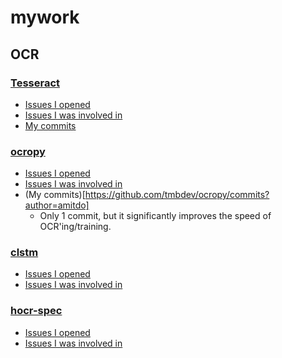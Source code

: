 # mywork

## OCR

### [Tesseract](https://github.com/tesseract-ocr/tesseract)

* [Issues I opened](https://github.com/tesseract-ocr/tesseract/issues/created_by/amitdo)
* [Issues I was involved in](https://github.com/tesseract-ocr/tesseract/issues?q=is%3Aissue+involves%3Aamitdo+is%3Aopen)
* [My commits](https://github.com/tesseract-ocr/tesseract/commits?author=amitdo)

### [ocropy](https://github.com/tmbdev/ocropy)

* [Issues I opened](https://github.com/tmbdev/ocropy/issues/created_by/amitdo)
* [Issues I was involved in](https://github.com/tmbdev/ocropy/issues?q=is%3Aissue+involves%3Aamitdo+is%3Aopen)
* (My commits)[https://github.com/tmbdev/ocropy/commits?author=amitdo]
  * Only 1 commit, but it significantly improves the speed of OCR'ing/training.

### [clstm](https://github.com/tmbdev/clstm)

* [Issues I opened](https://github.com/tmbdev/clstm/issues/created_by/amitdo)
* [Issues I was involved in](https://github.com/tmbdev/clstm/issues?q=is%3Aissue+involves%3Aamitdo+is%3Aopen)

### [hocr-spec](https://github.com/kba/hocr-spec)

* [Issues I opened](https://github.com/kba/hocr-spec/issues/created_by/amitdo)
* [Issues I was involved in](https://github.com/kba/hocr-spec/issues?q=is%3Aissue+involves%3Aamitdo+is%3Aopen)
